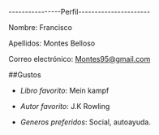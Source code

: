 ----------------Perfil----------------------

Nombre: Francisco 

Apellidos: Montes Belloso

Correo electrónico: Montes95@gmail.com

##Gustos

- *Libro favorito*: Mein kampf

- *Autor favorito*: J.K Rowling

- *Generos preferidos*: Social, autoayuda.
